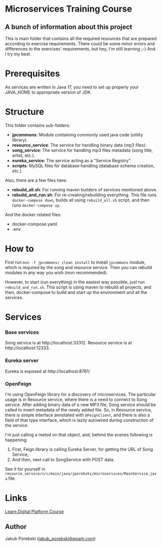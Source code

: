 # Microservices Training Course
## A bunch of information about this project

This is main folder that contains all the required resources that are prepared according to exercise requirements.
There could be some minor errors and differences to the exercises' requirements, but hey, I'm still learning ;-)
And I try my best.

# Prerequisites
As services are written in Java 17, you need to set up properly your JAVA_HOME to appropriate version of JDK.

# Structure
This folder contains sub-folders:

* **jpcommons**: Module containing commonly used java code (utility library).
* **resource_service**: The service for handling binary data (mp3 files).
* **song_service**: The service for handling mp3 files metadata (song title, artist, etc.).
* **eureka_service**: The service acting as a "Service Registry".
* **scripts**: MySQL files for database handling (database schema creation, etc.).

Also, there are a few files here:

* **rebuild_all.sh**: For running maven builders of services mentioned above.
* **rebuild_and_run.sh**: For re-creating/rebuilding everything. This file runs `docker-compose down`, builds all using `rebuild_all.sh` script, and then runs `docker-compose up`.

And the docker related files:
* docker-compose.yaml
* .env

# How to
First run `mvn -f jpcommons/ clean install` to install `jpcommons` module, which is required by the song and resource service. 
Then you can rebuild modules in any way you wish (mvn recommended).

However, to start (run everything) in the easiest way possible, just run `rebuild_and_run.sh`. 
This script is using maven to rebuild all projects, and then, docker-compose to build and start up the environment and all the services.

# Services
### Base services
Song service is at http://localhost:33312.
Resource service is at http://localhost:12333.

### Eureka server
Eureka is exposed at http://localhost:8761/

### OpenFeign
I'm using OpenFeign library for a discovery of microservices. The particular usage is in Resource service, where there is a need to connect to Song service. 
After adding binary data of a new MP3 file, Song service should be called to insert metadata of the newly added file. 
So, in Resource service, there is simple interface annotated with `@FeignClient`, and there is also a field of that type interface, which is lazily autowired during construction of the service.

I'm just calling a metod on that object, and, behind the scenes following is happening:
1. First, Feign library is calling Eureka Server, for getting the URL of Song Service,
2. And then, next call to SongService with POST data.

See it for yourself in `resource_service/src/main/java/jporebski/microservices/MainService.java` file.

# Links
[Learn Digital Platform Course](https://learn.epam.com/study/path?rootId=515800)

## Author
Jakub Porebski (jakub_porebski@epam.com)

